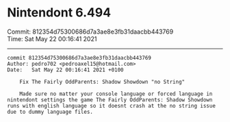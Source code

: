 # Nintendont 6.494
Commit: 812354d75300686d7a3ae8e3fb31daacbb443769  
Time: Sat May 22 00:16:41 2021   

-----

```
commit 812354d75300686d7a3ae8e3fb31daacbb443769
Author: pedro702 <pedroaxel15@hotmail.com>
Date:   Sat May 22 00:16:41 2021 +0100

    Fix The Fairly OddParents: Shadow Showdown "no String"
    
    Made sure no matter your console language or forced language in nintendont settings the game The Fairly OddParents: Shadow Showdown runs with english language so it doesnt crash at the no string issue due to dummy language files.
```
